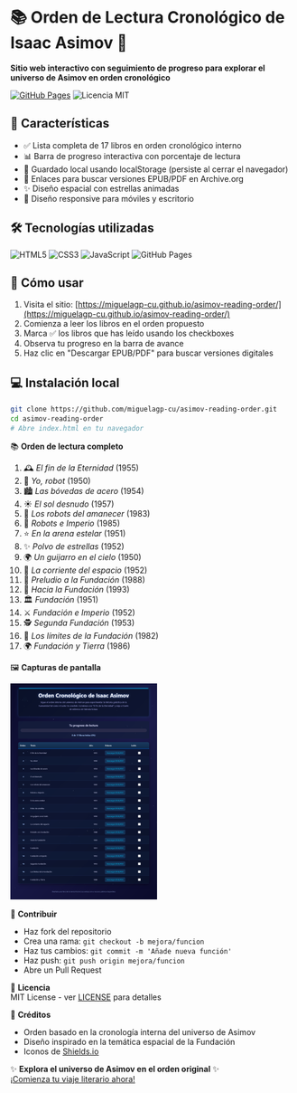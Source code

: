 # 📚 Orden de Lectura Cronológico de Isaac Asimov 🚀  

**Sitio web interactivo con seguimiento de progreso para explorar el universo de Asimov en orden cronológico**

[![GitHub Pages](https://img.shields.io/badge/Ver-Sitio_en_Vivo-success?style=for-the-badge&logo=github)](https://miguelagp-cu.github.io/asimov-reading-order/)
![Licencia MIT](https://img.shields.io/badge/Licencia-MIT-blue?style=for-the-badge)

## 🌟 Características

- ✅ Lista completa de 17 libros en orden cronológico interno
- 📊 Barra de progreso interactiva con porcentaje de lectura
- 💾 Guardado local usando localStorage (persiste al cerrar el navegador)
- 🔗 Enlaces para buscar versiones EPUB/PDF en Archive.org
- ✨ Diseño espacial con estrellas animadas
- 📱 Diseño responsive para móviles y escritorio

## 🛠 Tecnologías utilizadas

![HTML5](https://img.shields.io/badge/HTML5-E34F26?style=flat&logo=html5&logoColor=white)
![CSS3](https://img.shields.io/badge/CSS3-1572B6?style=flat&logo=css3&logoColor=white)
![JavaScript](https://img.shields.io/badge/JavaScript-F7DF1E?style=flat&logo=javascript&logoColor=black)
![GitHub Pages](https://img.shields.io/badge/GitHub_Pages-222222?style=flat&logo=github&logoColor=white)

## 🚀 Cómo usar

1. Visita el sitio: [https://miguelagp-cu.github.io/asimov-reading-order/](https://miguelagp-cu.github.io/asimov-reading-order/)
2. Comienza a leer los libros en el orden propuesto
3. Marca ✅ los libros que has leído usando los checkboxes
4. Observa tu progreso en la barra de avance
5. Haz clic en "Descargar EPUB/PDF" para buscar versiones digitales

## 💻 Instalación local

```bash
git clone https://github.com/miguelagp-cu/asimov-reading-order.git
cd asimov-reading-order
# Abre index.html en tu navegador
```

📚 **Orden de lectura completo**

1. 🕰️ *El fin de la Eternidad* (1955)  
2. 🤖 *Yo, robot* (1950)  
3. 🏙️ *Las bóvedas de acero* (1954)  
4. ☀️ *El sol desnudo* (1957)  
5. 🌅 *Los robots del amanecer* (1983)  
6. 👑 *Robots e Imperio* (1985)  
7. ⭐ *En la arena estelar* (1951)  
8. ✨ *Polvo de estrellas* (1952)  
9. 🌍 *Un guijarro en el cielo* (1950)  
10. 🌌 *La corriente del espacio* (1952)  
11. 📜 *Preludio a la Fundación* (1988)  
12. 🔮 *Hacia la Fundación* (1993)  
13. 🏛️ *Fundación* (1951)  
14. ⚔️ *Fundación e Imperio* (1952)  
15. 🕵️ *Segunda Fundación* (1953)  
16. 🌠 *Los límites de la Fundación* (1982)  
17. 🌍 *Fundación y Tierra* (1986)  

🖼️ **Capturas de pantalla**  

[![Vista previa](images/screenshot-thumb.png)](images/screenshot.png)

🤝 **Contribuir**  

- Haz fork del repositorio  
- Crea una rama: `git checkout -b mejora/funcion`  
- Haz tus cambios: `git commit -m 'Añade nueva función'`  
- Haz push: `git push origin mejora/funcion`  
- Abre un Pull Request  

📜 **Licencia**  
MIT License - ver [LICENSE](https://LICENSE) para detalles  

🌌 **Créditos**  

- Orden basado en la cronología interna del universo de Asimov  
- Diseño inspirado en la temática espacial de la Fundación  
- Iconos de [Shields.io](https://shields.io)  

✨ **Explora el universo de Asimov en el orden original** ✨  
[¡Comienza tu viaje literario ahora!](https://miguelagp-cu.github.io/asimov-reading-order/)
